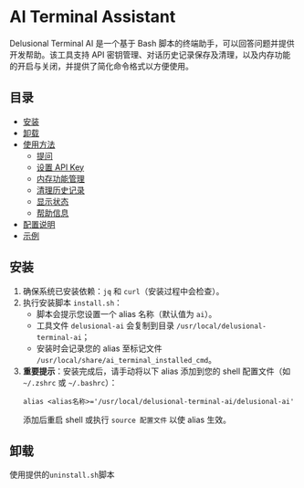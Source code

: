 # AI Terminal Assistant

Delusional Terminal AI 是一个基于 Bash 脚本的终端助手，可以回答问题并提供开发帮助。该工具支持 API 密钥管理、对话历史记录保存及清理，以及内存功能的开启与关闭，并提供了简化命令格式以方便使用。

## 目录

- [安装](#安装)
- [卸载](#卸载)
- [使用方法](#使用方法)
  - [提问](#提问)
  - [设置 API Key](#设置-api-key)
  - [内存功能管理](#内存功能管理)
  - [清理历史记录](#清理历史记录)
  - [显示状态](#显示状态)
  - [帮助信息](#帮助信息)
- [配置说明](#配置说明)
- [示例](#示例)

## 安装

1. 确保系统已安装依赖：`jq` 和 `curl`（安装过程中会检查）。
2. 执行安装脚本 `install.sh`：
   - 脚本会提示您设置一个 alias 名称（默认值为 `ai`）。
   - 工具文件 `delusional-ai` 会复制到目录 `/usr/local/delusional-terminal-ai`；
   - 安装时会记录您的 alias 至标记文件 `/usr/local/share/ai_terminal_installed_cmd`。
3. **重要提示**：安装完成后，请手动将以下 alias 添加到您的 shell 配置文件（如 `~/.zshrc` 或 `~/.bashrc`）：
   ```
   alias <alias名称>='/usr/local/delusional-terminal-ai/delusional-ai'
   ```
   添加后重启 shell 或执行 `source 配置文件` 以使 alias 生效。

## 卸载
使用提供的`uninstall.sh`脚本
